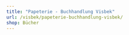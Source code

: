 ```yaml
---
title: "Papeterie - Buchhandlung Visbek"
url: /visbek/papeterie-buchhandlung-visbek/
shop: Bücher
---
```

